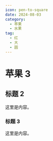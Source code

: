```yaml
---
icon: pen-to-square
date: 2024-08-03
category:
  - 苹果
  - 水果
tag:
  - 红
  - 大
  - 圆
---
```


# 苹果 3

## 标题 2

这里是内容。

### 标题 3

这里是内容。
